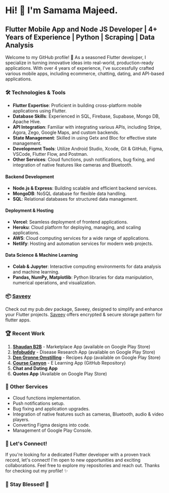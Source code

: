 # Hi! 👋 I'm Samama Majeed.

## Flutter Mobile App and Node JS Developer | 4+ Years of Experience | Python | Scraping | Data Analysis

Welcome to my GitHub profile! 🚀 As a seasoned Flutter developer, I specialize in turning innovative ideas into real-world, production-ready applications. With over 4 years of experience, I've successfully crafted various mobile apps, including ecommerce, chatting, dating, and API-based applications.

### 🛠️ Technologies & Tools

- **Flutter Expertise**: Proficient in building cross-platform mobile applications using Flutter.
- **Database Skills**: Experienced in SQL, Firebase, Supabase, Mongo DB, Apache Hive.
- **API Integration**: Familiar with integrating various APIs, including Stripe, Agora, Zego, Google Maps, and custom backends.
- **State Management**: Skilled in using Getx and Bloc for effective state management.
- **Development Tools**: Utilize Android Studio, Xcode, Git & GitHub, Figma, VSCode, Flutter Flow, and Postman.
- **Other Services**: Cloud functions, push notifications, bug fixing, and integration of native features like cameras and Bluetooth.

#### Backend Development
- **Node.js & Express**: Building scalable and efficient backend services.
- **MongoDB**: NoSQL database for flexible data handling.
- **SQL**: Relational databases for structured data management.

#### Deployment & Hosting
- **Vercel**: Seamless deployment of frontend applications.
- **Heroku**: Cloud platform for deploying, managing, and scaling applications.
- **AWS**: Cloud computing services for a wide range of applications.
- **Netlify**: Hosting and automation services for modern web projects.

#### Data Science & Machine Learning
- **Colab & Jupyter**: Interactive computing environments for data analysis and machine learning.
- **Pandas, NumPy, Matplotlib**: Python libraries for data manipulation, numerical operations, and visualization.

### 📦 [Saveey](https://pub.dev/packages/saveey)

Check out my pub.dev package, Saveey, designed to simplify and enhance your Flutter projects. [Saveey](https://pub.dev/packages/saveey) offers encrypted & secure storage pattern for flutter apps.
### 🏆 Recent Work

1. **[Shaudan B2B](https://play.google.com/store/apps/details?id=com.marketplace.shaudan&hl=en_GB)** - Marketplace App (available on Google Play Store)
2. **[Infobuddy](https://play.google.com/store/apps/details?id=com.claudiyasawyer.infobuddy&hl=en_GB)** - Disease Research App (available on Google Play Store)
3. **[Den Gronne Omstilling](https://play.google.com/store/apps/details?id=com.dengronne.dgorecipeapp)** - Recipes App (available on Google Play Store)
4. **[Course Canyon](https://github.com/samama0096/course-canyon/tree/main/elearn)** - E Learning App (GitHub Repository)
5. **Chat and Dating App**
6. **Quotes App** (Available on Google Play Store)

### 🌟 Other Services

- Cloud functions implementation.
- Push notifications setup.
- Bug fixing and application upgrades.
- Integration of native features such as cameras, Bluetooth, audio & video players.
- Converting Figma designs into code.
- Management of Google Play Console.

### 🤝 Let's Connect!

If you're looking for a dedicated Flutter developer with a proven track record, let's connect! I'm open to new opportunities and exciting collaborations. Feel free to explore my repositories and reach out. Thanks for checking out my profile! ✨

### 🙏 Stay Blessed! 🙏
